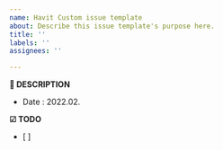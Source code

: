 ```yaml
---
name: Havit Custom issue template
about: Describe this issue template's purpose here.
title: ''
labels: ''
assignees: ''

---
```


**📝 DESCRIPTION**
- Date : 2022.02.

**☑ TODO**
- [ ]

